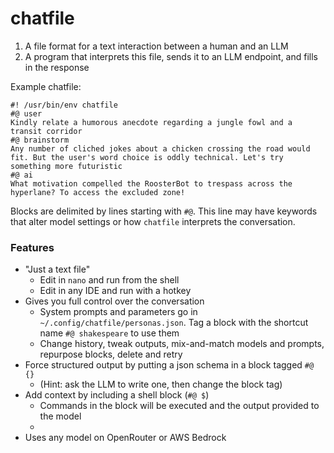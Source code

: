 # chatfile

1) A file format for a text interaction between a human and an LLM
2) A program that interprets this file, sends it to an LLM endpoint, and fills in the response

Example chatfile:
```
#! /usr/bin/env chatfile
#@ user
Kindly relate a humorous anecdote regarding a jungle fowl and a transit corridor
#@ brainstorm
Any number of cliched jokes about a chicken crossing the road would fit. But the user's word choice is oddly technical. Let's try something more futuristic
#@ ai
What motivation compelled the RoosterBot to trespass across the hyperlane? To access the excluded zone!
```

Blocks are delimited by lines starting with `#@`. This line may have keywords that alter model settings or how `chatfile` interprets the conversation.

### Features

- "Just a text file"
  - Edit in `nano` and run from the shell
  - Edit in any IDE and run with a hotkey
- Gives you full control over the conversation
  - System prompts and parameters go in `~/.config/chatfile/personas.json`. Tag a block with the shortcut name `#@ shakespeare` to use them
  - Change history, tweak outputs, mix-and-match models and prompts, repurpose blocks, delete and retry
- Force structured output by putting a json schema in a block tagged `#@ {}`
  - (Hint: ask the LLM to write one, then change the block tag)
- Add context by including a shell block (`#@ $`)
  - Commands in the block will be executed and the output provided to the model
  -
- Uses any model on OpenRouter or AWS Bedrock

